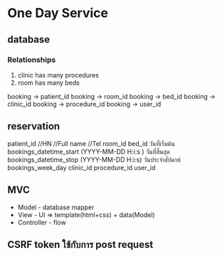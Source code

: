 # One Day Service

## database

### Relationships
1. clinic has many procedures
2. room has many beds

booking -> patient_id
booking -> room_id
booking -> bed_id
booking -> clinic_id
booking -> procedure_id
booking -> user_id


## reservation
patient_id
//HN
//Full name
//Tel
room_id
bed_id
วันที่เริ่มต้น bookings_datetime_start (YYYY-MM-DD H:i:s )
วันที่สิ้นสุด bookings_datetime_stop (YYYY-MM-DD H:i:s)
วันประจำสัปดาห์ bookings_week_day
clinic_id
procedure_id
user_id

## MVC
* Model - database mapper
* View - UI => template(html+css) + data(Model)
* Controller - flow 


## CSRF token ใช้กับการ post request

